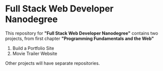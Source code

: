 # Full Stack Web Developer Nanodegree

This repository for **"Full Stack Web Developer Nanodegree"** contains two 
projects, from first chapter **"Programming Fundamentals and the Web"**

1. Build a Portfolio Site
2. Movie Trailer Website

Other projects will have separate repositories.
